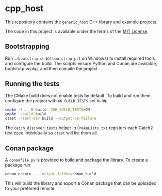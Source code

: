 # cpp_host

This repository contains the `generic_host` C++ library and example projects.

The code in this project is available under the terms of the [MIT License](LICENSE).

## Bootstrapping

Run `./bootstrap.sh` (or `bootstrap.ps1` on Windows) to install required tools and configure the build. The scripts ensure Python and Conan are available, bootstrap vcpkg, and then compile the project.

## Running the tests

The CMake build does not enable tests by default. To build and run them, configure the project with `GH_BUILD_TESTS` set to `ON`:

```bash
cmake -S . -B build -DGH_BUILD_TESTS=ON
cmake --build build
ctest --test-dir build --output-on-failure
```

The `catch_discover_tests` helper in `CMakeLists.txt` registers each Catch2 test case individually so `ctest` will list them all.


## Conan package

A `conanfile.py` is provided to build and package the library. To create a package run:

```bash
conan create . --output-folder=conan_build
```

This will build the library and export a Conan package that can be uploaded to your preferred remote.
